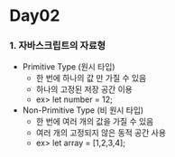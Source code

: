 # Day02

### 1. 자바스크립트의 자료형
* Primitive Type (원시 타입)
    * 한 번에 하나의 값 만 가질 수 있음
    * 하나의 고정된 저장 공간 이용
    * ex> let number = 12;
* Non-Primitive Type (비 원시 타입)
    * 한 번에 여러 개의 값을 가질 수 있음
    * 여러 개의 고정되지 않은 동적 공간 사용
    * ex> let array = [1,2,3,4];